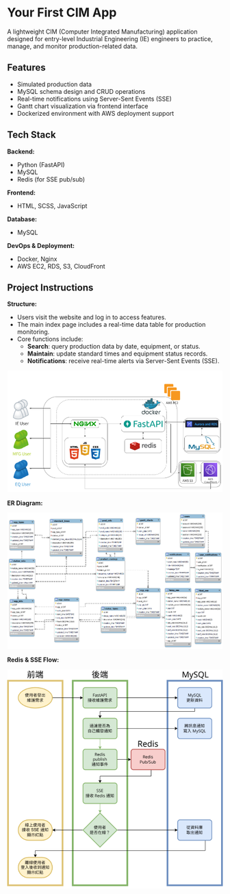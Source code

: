 # Your First CIM App

A lightweight CIM (Computer Integrated Manufacturing) application designed for entry-level Industrial Engineering (IE) engineers to practice, manage, and monitor production-related data.

## Features

- Simulated production data
- MySQL schema design and CRUD operations
- Real-time notifications using Server-Sent Events (SSE)
- Gantt chart visualization via frontend interface
- Dockerized environment with AWS deployment support

## Tech Stack

**Backend:**

- Python (FastAPI)
- MySQL
- Redis (for SSE pub/sub)

**Frontend:**

- HTML, SCSS, JavaScript

**Database:**

- MySQL

**DevOps & Deployment:**

- Docker, Nginx
- AWS EC2, RDS, S3, CloudFront

## Project Instructions

**Structure:**

- Users visit the website and log in to access features.
- The main index page includes a real-time data table for production monitoring.
- Core functions include:
  - **Search**: query production data by date, equipment, or status.
  - **Maintain**: update standard times and equipment status records.
  - **Notifications**: receive real-time alerts via Server-Sent Events (SSE).

![image](https://github.com/cmchiu-grover/your-first-cim/blob/main/img/structure.png)

**ER Diagram:**

![image](https://github.com/cmchiu-grover/your-first-cim/blob/main/img/ER_diagram.png)

**Redis & SSE Flow:**

![image](https://github.com/cmchiu-grover/your-first-cim/blob/main/img/drawio.png)
